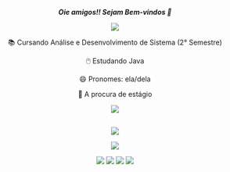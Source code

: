 <p align= "center">
<strong>
  <i>Oie amigos!! Sejam Bem-vindos 👋</i>
</strong>
</p>
<p align="center"><img src="https://github.com/user-attachments/assets/4b20257e-ecd2-446d-a362-171c90d54504"/></p>

<div align="center">
    <p> 📚 Cursando Análise e Desenvolvimento de Sistema (2° Semestre)</p>
    <p> 🖱️  Estudando Java </p>
    <p> 😄 Pronomes: ela/dela</p>
    <p> 🎯 A procura de estágio</p>
</div>


<p align="center"><img src="https://github.com/user-attachments/assets/3cfb7611-3883-44d8-82f9-8255492f7613"/></p>

##

<p align="center"><img src="(https://github-readme-stats.vercel.app/api?username=Amanutella&show_icons=true&theme=tokyonight"/></p>

<p align="center"><img src="https://github-readme-stats.vercel.app/api/top-langs/?username=Amanutella&layout=compact&theme=tokyonight"/></p>

<div align="center"> 
  <a href="https://www.linkedin.com/in/emanuelle-silva-579712319" target="_blank"><img src="https://img.shields.io/badge/-LinkedIn-%230077B5?style=for-the-badge&logo=linkedin&logoColor=white" target="_blank"></a>
  <a href = "mailto:manus2silva01@gmail.com"><img src="https://img.shields.io/badge/-Gmail-%23333?style=for-the-badge&logo=gmail&logoColor=white" target="_blank"></a>
  <a href="https://instagram.com/amanutella" target="_blank"><img src="https://img.shields.io/badge/-Instagram-%23E4405F?style=for-the-badge&logo=instagram&logoColor=white" target="_blank"></a>
   <a href="https://www.twitch.tv/amanutella" target="_blank"><img src="https://img.shields.io/badge/Twitch-9146FF?style=for-the-badge&logo=twitch&logoColor=white" target="_blank"></a>

</div>
